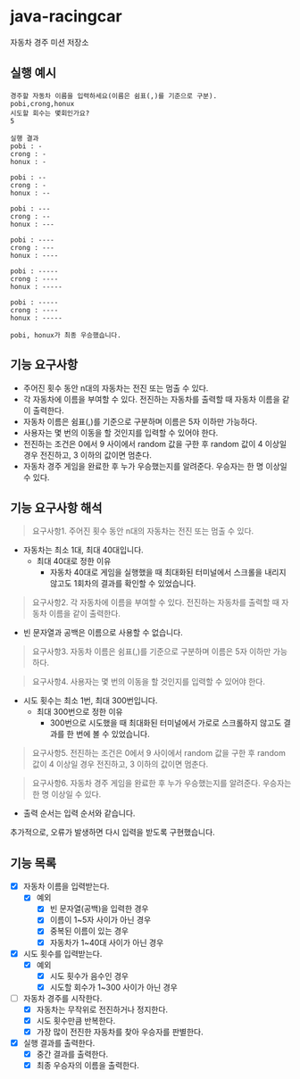 # java-racingcar

자동차 경주 미션 저장소

## 실행 예시
```
경주할 자동차 이름을 입력하세요(이름은 쉼표(,)를 기준으로 구분).
pobi,crong,honux
시도할 회수는 몇회인가요?
5

실행 결과
pobi : -
crong : -
honux : -

pobi : --
crong : -
honux : --

pobi : ---
crong : --
honux : ---

pobi : ----
crong : ---
honux : ----

pobi : -----
crong : ----
honux : -----

pobi : -----
crong : ----
honux : -----

pobi, honux가 최종 우승했습니다.
```

## 기능 요구사항
- 주어진 횟수 동안 n대의 자동차는 전진 또는 멈출 수 있다.
- 각 자동차에 이름을 부여할 수 있다. 전진하는 자동차를 출력할 때 자동차 이름을 같이 출력한다.
- 자동차 이름은 쉼표(,)를 기준으로 구분하며 이름은 5자 이하만 가능하다.
- 사용자는 몇 번의 이동을 할 것인지를 입력할 수 있어야 한다.
- 전진하는 조건은 0에서 9 사이에서 random 값을 구한 후 random 값이 4 이상일 경우 전진하고, 3 이하의 값이면 멈춘다.
- 자동차 경주 게임을 완료한 후 누가 우승했는지를 알려준다. 우승자는 한 명 이상일 수 있다.

## 기능 요구사항 해석

> 요구사항1. 주어진 횟수 동안 n대의 자동차는 전진 또는 멈출 수 있다.
- 자동차는 최소 1대, 최대 40대입니다.
  - 최대 40대로 정한 이유
    - 자동차 40대로 게임을 실행했을 때 최대화된 터미널에서 스크롤을 내리지 않고도 1회차의 결과를 확인할 수 있었습니다. 

> 요구사항2. 각 자동차에 이름을 부여할 수 있다. 전진하는 자동차를 출력할 때 자동차 이름을 같이 출력한다.
- 빈 문자열과 공백은 이름으로 사용할 수 없습니다.

> 요구사항3. 자동차 이름은 쉼표(,)를 기준으로 구분하며 이름은 5자 이하만 가능하다. 

> 요구사항4. 사용자는 몇 번의 이동을 할 것인지를 입력할 수 있어야 한다.
- 시도 횟수는 최소 1번, 최대 300번입니다.
  - 최대 300번으로 정한 이유
    - 300번으로 시도했을 때 최대화된 터미널에서 가로로 스크롤하지 않고도 결과를 한 번에 볼 수 있었습니다. 

> 요구사항5. 전진하는 조건은 0에서 9 사이에서 random 값을 구한 후 random 값이 4 이상일 경우 전진하고, 3 이하의 값이면 멈춘다.

> 요구사항6. 자동차 경주 게임을 완료한 후 누가 우승했는지를 알려준다. 우승자는 한 명 이상일 수 있다.
- 출력 순서는 입력 순서와 같습니다.

추가적으로, 오류가 발생하면 다시 입력을 받도록 구현했습니다.

## 기능 목록

- [x] 자동차 이름을 입력받는다. 
  - [x] 예외
    - [x] 빈 문자열(공백)을 입력한 경우
    - [x] 이름이 1~5자 사이가 아닌 경우
    - [x] 중복된 이름이 있는 경우
    - [x] 자동차가 1~40대 사이가 아닌 경우
- [x] 시도 횟수를 입력받는다.
  - [x] 예외
    - [x] 시도 횟수가 음수인 경우
    - [x] 시도할 회수가 1~300 사이가 아닌 경우 
- [ ] 자동차 경주를 시작한다.
    - [x] 자동차는 무작위로 전진하거나 정지한다.
    - [x] 시도 횟수만큼 반복한다.
    - [X] 가장 많이 전진한 자동차를 찾아 우승자를 판별한다.
- [x] 실행 결과를 출력한다.
    - [x] 중간 결과를 출력한다.
    - [x] 최종 우승자의 이름을 출력한다.